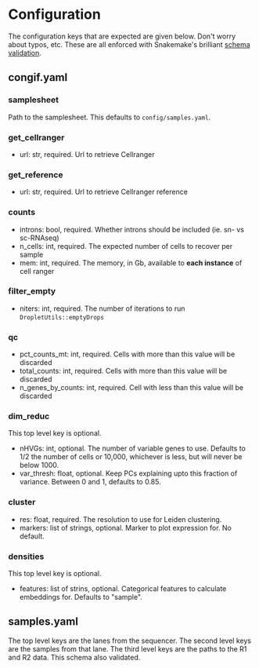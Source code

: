# Configuration

The configuration keys that are expected are given below.
Don't worry about typos, etc.
These are all enforced with Snakemake's brilliant
[schema validation](https://snakemake.readthedocs.io/en/stable/snakefiles/configuration.html#validation).

## congif.yaml

### samplesheet

Path to the samplesheet.
This defaults to `config/samples.yaml`.

### get_cellranger

- url: str, required. Url to retrieve Cellranger

### get_reference

- url: str, required. Url to retrieve Cellranger reference

### counts

- introns: bool, required. Whether introns should be included (ie. sn- vs sc-RNAseq)
- n_cells: int, required. The expected number of cells to recover per sample
- mem: int, required. The memory, in Gb, available to **each instance** of cell ranger

### filter_empty

- niters: int, required. The number of iterations to run `DropletUtils::emptyDrops`

### qc

- pct_counts_mt: int, required. Cells with more than this value will be discarded
- total_counts: int, required. Cells with more than this value will be discarded
- n_genes_by_counts: int, required. Cell with less than this value will be discarded

### dim_reduc

This top level key is optional.

- nHVGs: int, optional. The number of variable genes to use. Defaults to 1/2 the number of cells or 10,000, whichever is less, but will never be below 1000.
- var_thresh: float, optional. Keep PCs explaining upto this fraction of variance. Between 0 and 1, defaults to 0.85.

### cluster

- res: float, required. The resolution to use for Leiden clustering.
- markers: list of strings, optional. Marker to plot expression for. No default.

### densities

This top level key is optional.

- features: list of strins, optional. Categorical features to calculate embeddings for. Defaults to "sample".

## samples.yaml

The top level keys are the lanes from the sequencer.
The second level keys are the samples from that lane.
The third level keys are the paths to the R1 and R2 data.
This schema also validated.
